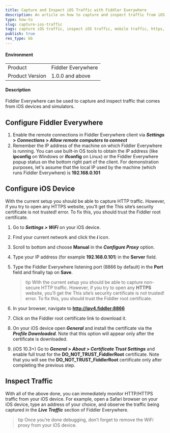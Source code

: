 ```yaml
---
title: Capture and Inspect iOS Traffic with Fiddler Everywhere
description: An article on how to capture and inspect traffic from iOS device while using Fiddler Everywhere
type: how-to
slug: capture-ios-traffic
tags: capture iOS traffic, inspect iOS traffic, mobile traffic, https, iOS application, Fiddler Everywhere iOS
publish: true
res_type: kb
---
```


#### Environment

|   |   |
|---|---|
| Product  | Fiddler Everywhere  |
| Product Version | 1.0.0 and above  |

#### Description

Fiddler Everywhere can be used to capture and inspect traffic that comes from iOS devices and simulators.

## Configure Fiddler Everywhere

1. Enable the remote connections in Fiddler Everywhere client via **_Settings_ > _Connections_ > _Allow remote computers to connect_**
2. Remember the IP address of the machine on which Fiddler Everywhere is running. You can use built-in OS tools to obtain the IP address (like **ipconfig** on Windows or **ifconfig** on Linux) or the Fiddler Everywhere popup status on the bottom right part of the client.
For demonstration purposes, let's assume that the local IP used by the machine (which runs Fiddler Everywhere) is **192.168.0.101**

## Configure iOS Device

With the current setup you should be able to capture HTTP traffic. However, if you try to open any HTTPS website, you’ll get the This site’s security certificate is not trusted! error. To fix this, you should trust the Fiddler root certificate.


1. Go to **_Settings > WiFi_** on your iOS device.
2. Find your current network and click the **_i_** icon.
3. Scroll to bottom and choose **Manual** in the **_Configure Proxy_** option.
4. Type your IP address (for example **192.168.0.101**) in the **Server** field.
5. Type the Fiddler Everywhere listening port (8866 by default) in the **Port** field and finally tap on **Save**.

    >tip With the current setup you should be able to capture non-secure HTTP traffic. However, if you try to open any **HTTPS** website, you’ll get the This site’s security certificate is not trusted! error. To fix this, you should trust the Fiddler root certificate.

6. In your browser, navigate to **http://ipv4.fiddler:8866**
7. Click on the Fiddler root certificate link to download it.
8. On your iOS device open **_General_** and install the certificate via the **_Profile Downloaded_**. Note that this option will appear only after the certificate is downloaded.
9. (iOS 10.3+) Go to **_General > About > Certificate Trust Settings_** and enable full trust for the **DO_NOT_TRUST_FiddlerRoot** certificate. Note that you will see the **DO_NOT_TRUST_FiddlerRoot** certificate only after completing the previous step. 

## Inspect Traffic

With all of the above done, you can immediately monitor HTTP/HTTPS traffic from your iOS device. For example, open a Safari browser on your iOS device, type an address of your choice, and observe the traffic being captured in the **_Live Traffic_** section of Fiddler Everywhere.

>tip Once you’re done debugging, don’t forget to remove the WiFi proxy from your iOS device.